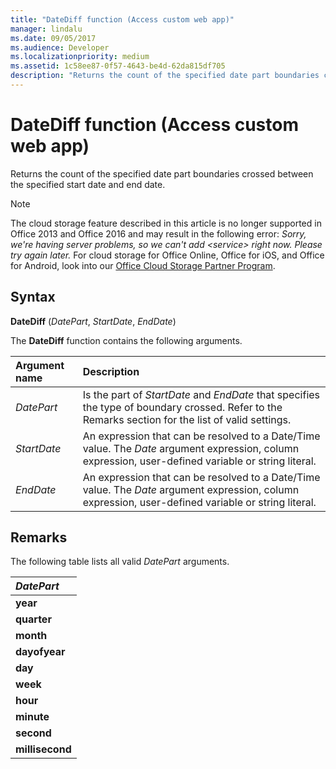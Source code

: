 ```yaml
---
title: "DateDiff function (Access custom web app)"
manager: lindalu
ms.date: 09/05/2017
ms.audience: Developer 
ms.localizationpriority: medium
ms.assetid: 1c58ee87-0f57-4643-be4d-62da815df705
description: "Returns the count of the specified date part boundaries crossed between the specified start date and end date."
---
```


# DateDiff function (Access custom web app)

Returns the count of the specified date part boundaries crossed between the specified start date and end date.
  
> [!NOTE]
> The cloud storage feature described in this article is no longer supported in Office 2013 and Office 2016 and may result in the following error:
> *Sorry, we're having server problems, so we can't add \<service\> right now. Please try again later.*
> For cloud storage for Office Online, Office for iOS, and Office for Android, look into our [Office Cloud Storage Partner Program](/microsoft-365/cloud-storage-partner-program/online/overview).
  
## Syntax

**DateDiff** (*DatePart*, *StartDate*, *EndDate*)
  
The **DateDiff** function contains the following arguments.
  
|**Argument name**|**Description**|
|:-----|:-----|
| *DatePart*  <br/> |Is the part of *StartDate* and *EndDate* that specifies the type of boundary crossed. Refer to the Remarks section for the list of valid settings. |
| *StartDate*  <br/> |An expression that can be resolved to a Date/Time value. The *Date* argument expression, column expression, user-defined variable or string literal. |
| *EndDate*  <br/> |An expression that can be resolved to a Date/Time value. The *Date* argument expression, column expression, user-defined variable or string literal. |

## Remarks

The following table lists all valid *DatePart* arguments.
  
|***DatePart***|
|:-----|
|**year** <br/> |
|**quarter** <br/> |
|**month** <br/> |
|**dayofyear** <br/> |
|**day** <br/> |
|**week** <br/> |
|**hour** <br/> |
|**minute** <br/> |
|**second** <br/> |
|**millisecond** <br/> |
